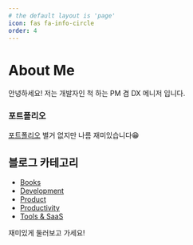 ```yaml
---
# the default layout is 'page'
icon: fas fa-info-circle
order: 4
---
```


# About Me

안녕하세요! 저는 개발자인 척 하는 PM 겸 DX 메니저 입니다.

### 포트폴리오
[포트폴리오](../portfolio) 별거 없지만 나름 재미있습니다😁

## 블로그 카테고리

- [Books](../categories/books)
- [Development](../categories/development)
- [Product](../categories/product)
- [Productivity](../categories/productivity)
- [Tools & SaaS](../categories/tools-saas)

재미있게 둘러보고 가세요!

<!-- > Add Markdown syntax content to file `_tabs/about.md`{: .filepath } and it will show up on this page.
{: .prompt-tip } -->
